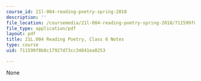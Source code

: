 ```yaml
---
course_id: 21l-004-reading-poetry-spring-2018
description: ''
file_location: /coursemedia/21l-004-reading-poetry-spring-2018/711599f8b0c17927d73cc34841ea8253_MIT21L_004_class6.pdf
file_type: application/pdf
layout: pdf
title: 21L.004 Reading Poetry, Class 6 Notes
type: course
uid: 711599f8b0c17927d73cc34841ea8253

---
```

None